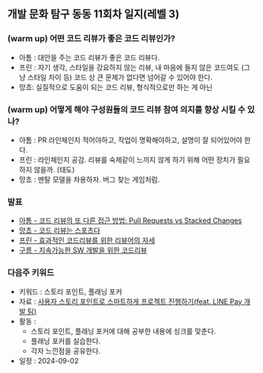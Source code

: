 ## 개발 문화 탐구 동동 11회차 일지(레벨 3)

### (warm up) 어떤 코드 리뷰가 좋은 코드 리뷰인가?

- 아톰 : 대안을 주는 코드 리뷰가 좋은 코드 리뷰다.
- 프린 : 자기 생각, 스타일을 강요하지 않는 리뷰, 내 마음에 들지 않은 코드여도 (그냥 스타일 차이 등) 코드 상 큰 문제가 없다면 넘어갈 수 있어야 한다.
- 망쵸: 실질적으로 도움이 되는 코드 리뷰, 형식적으로만 하는 게 아닌

### (warm up) 어떻게 해야 구성원들의 코드 리뷰 참여 의지를 향상 시킬 수 있나?

- 아톰 : PR 라인체인지 적어야하고, 작업이 명확해야하고, 설명이 잘 되어있어야 한다.
- 프린 : 라인체인지 공감. 리뷰를 숙제같이 느끼지 않게 하기 위해 어떤 장치가 필요하지 않을까. (태도)
- 망쵸 : 멘탈 모델을 차용하자. 버그 찾는 게임처럼.

### 발표

- [아톰 - 코드 리뷰의 또 다른 접근 방법: Pull Requests vs Stacked Changes](https://sequoia-reading-664.notion.site/Pull-Requests-vs-Stacked-Changes-7265c3234bdf412e93f0649af7125d6e?pvs=4)
- [망쵸 - 코드 리뷰는 스포츠다](https://3juhwan.tistory.com/34)
- [프린 - 효과적인 코드리뷰를 위한 리뷰어의 자세](https://given53.notion.site/29d6b3a7755b4d89bf071fceae19db34?pvs=4)
- [구름 - 지속가능한 SW 개발을 위한 코드리뷰](https://alstn113.notion.site/SW-65dd81c2711644989c1ddadaeaba8280)

### 다음주 키워드

- 키워드 : 스토리 포인트, 플래닝 포커
- 자료 : [사용자 스토리 포인트로 스마트하게 프로젝트 진행하기(feat. LINE Pay 개발 팀)](https://engineering.linecorp.com/ko/blog/user-story-point-in-line-pay-team)
- 활동 :
    - 스토리 포인트, 플래닝 포커에 대해 공부한 내용에 싱크를 맞춘다.
    - 플래닝 포커를 실습한다.
    - 각자 느낀점을 공유한다.
- 일정 : 2024-09-02
